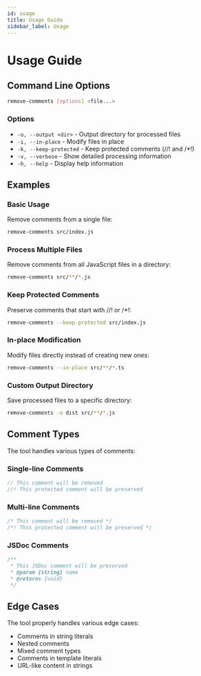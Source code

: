 ```yaml
---
id: usage
title: Usage Guide
sidebar_label: Usage
---
```


# Usage Guide

## Command Line Options

```bash
remove-comments [options] <file...>
```

### Options

- `-o, --output <dir>` - Output directory for processed files
- `-i, --in-place` - Modify files in place
- `-k, --keep-protected` - Keep protected comments (//! and /*!)
- `-v, --verbose` - Show detailed processing information
- `-h, --help` - Display help information

## Examples

### Basic Usage

Remove comments from a single file:
```bash
remove-comments src/index.js
```

### Process Multiple Files

Remove comments from all JavaScript files in a directory:
```bash
remove-comments src/**/*.js
```

### Keep Protected Comments

Preserve comments that start with //! or /*!:
```bash
remove-comments --keep-protected src/index.js
```

### In-place Modification

Modify files directly instead of creating new ones:
```bash
remove-comments --in-place src/**/*.ts
```

### Custom Output Directory

Save processed files to a specific directory:
```bash
remove-comments -o dist src/**/*.js
```

## Comment Types

The tool handles various types of comments:

### Single-line Comments
```javascript
// This comment will be removed
//! This protected comment will be preserved
```

### Multi-line Comments
```javascript
/* This comment will be removed */
/*! This protected comment will be preserved */
```

### JSDoc Comments
```javascript
/** 
 * This JSDoc comment will be preserved
 * @param {string} name
 * @returns {void}
 */
```

## Edge Cases

The tool properly handles various edge cases:

- Comments in string literals
- Nested comments
- Mixed comment types
- Comments in template literals
- URL-like content in strings 